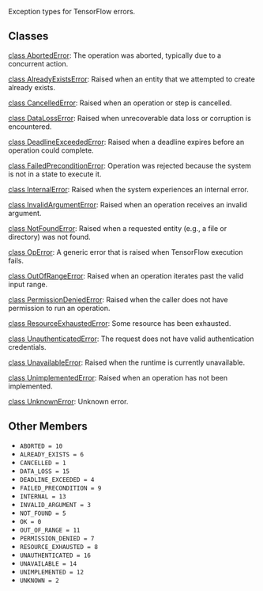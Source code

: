 
Exception types for TensorFlow errors.
## Classes
[class AbortedError](https://www.tensorflow.org/api_docs/python/tf/errors/AbortedError): The operation was aborted, typically due to a concurrent action.

[class AlreadyExistsError](https://www.tensorflow.org/api_docs/python/tf/errors/AlreadyExistsError): Raised when an entity that we attempted to create already exists.

[class CancelledError](https://www.tensorflow.org/api_docs/python/tf/errors/CancelledError): Raised when an operation or step is cancelled.

[class DataLossError](https://www.tensorflow.org/api_docs/python/tf/errors/DataLossError): Raised when unrecoverable data loss or corruption is encountered.

[class DeadlineExceededError](https://www.tensorflow.org/api_docs/python/tf/errors/DeadlineExceededError): Raised when a deadline expires before an operation could complete.

[class FailedPreconditionError](https://www.tensorflow.org/api_docs/python/tf/errors/FailedPreconditionError): Operation was rejected because the system is not in a state to execute it.

[class InternalError](https://www.tensorflow.org/api_docs/python/tf/errors/InternalError): Raised when the system experiences an internal error.

[class InvalidArgumentError](https://www.tensorflow.org/api_docs/python/tf/errors/InvalidArgumentError): Raised when an operation receives an invalid argument.

[class NotFoundError](https://www.tensorflow.org/api_docs/python/tf/errors/NotFoundError): Raised when a requested entity (e.g., a file or directory) was not found.

[class OpError](https://www.tensorflow.org/api_docs/python/tf/errors/OpError): A generic error that is raised when TensorFlow execution fails.

[class OutOfRangeError](https://www.tensorflow.org/api_docs/python/tf/errors/OutOfRangeError): Raised when an operation iterates past the valid input range.

[class PermissionDeniedError](https://www.tensorflow.org/api_docs/python/tf/errors/PermissionDeniedError): Raised when the caller does not have permission to run an operation.

[class ResourceExhaustedError](https://www.tensorflow.org/api_docs/python/tf/errors/ResourceExhaustedError): Some resource has been exhausted.

[class UnauthenticatedError](https://www.tensorflow.org/api_docs/python/tf/errors/UnauthenticatedError): The request does not have valid authentication credentials.

[class UnavailableError](https://www.tensorflow.org/api_docs/python/tf/errors/UnavailableError): Raised when the runtime is currently unavailable.

[class UnimplementedError](https://www.tensorflow.org/api_docs/python/tf/errors/UnimplementedError): Raised when an operation has not been implemented.

[class UnknownError](https://www.tensorflow.org/api_docs/python/tf/errors/UnknownError): Unknown error.

## Other Members
- `ABORTED = 10`
- `ALREADY_EXISTS = 6`
- `CANCELLED = 1`
- `DATA_LOSS = 15`
- `DEADLINE_EXCEEDED = 4`
- `FAILED_PRECONDITION = 9`
- `INTERNAL = 13`
- `INVALID_ARGUMENT = 3`
- `NOT_FOUND = 5`
- `OK = 0`
- `OUT_OF_RANGE = 11`
- `PERMISSION_DENIED = 7`
- `RESOURCE_EXHAUSTED = 8`
- `UNAUTHENTICATED = 16`
- `UNAVAILABLE = 14`
- `UNIMPLEMENTED = 12`
- `UNKNOWN = 2`
